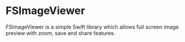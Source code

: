 # FSImageViewer
FSImageViewer is a simple Swift library which allows full screen image preview with zoom, save and share features.
